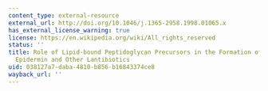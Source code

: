 ```yaml
---
content_type: external-resource
external_url: http://doi.org/10.1046/j.1365-2958.1998.01065.x
has_external_license_warning: true
license: https://en.wikipedia.org/wiki/All_rights_reserved
status: ''
title: Role of Lipid-bound Peptidoglycan Precursors in the Formation of Pores by Nisin,
  Epidermin and Other Lantibiotics
uid: 038127a7-daba-4810-b856-b16843374ce8
wayback_url: ''
---
```

